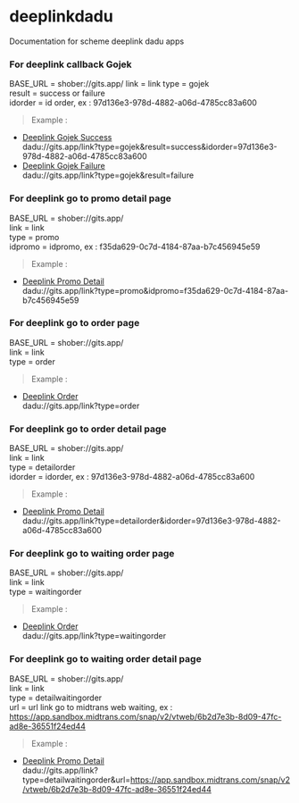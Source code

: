 # deeplinkdadu
Documentation for scheme deeplink dadu apps  

### For deeplink callback Gojek
BASE_URL = shober://gits.app/
link = link
type = gojek  
result = success or failure  
idorder = id order, ex : 97d136e3-978d-4882-a06d-4785cc83a600  

> Example :  
- [Deeplink Gojek Success](dadu://gits.app/link?type=gojek&result=success&idorder=97d136e3-978d-4882-a06d-4785cc83a600)  
dadu://gits.app/link?type=gojek&result=success&idorder=97d136e3-978d-4882-a06d-4785cc83a600  
- [Deeplink Gojek Failure](dadu://gits.app/link?type=gojek&result=failure)  
dadu://gits.app/link?type=gojek&result=failure  

### For deeplink go to promo detail page
BASE_URL = shober://gits.app/  
link = link  
type = promo  
idpromo = idpromo, ex : f35da629-0c7d-4184-87aa-b7c456945e59  

> Example :  
- [Deeplink Promo Detail](dadu://gits.app/link?type=promo&idpromo=f35da629-0c7d-4184-87aa-b7c456945e59)  
dadu://gits.app/link?type=promo&idpromo=f35da629-0c7d-4184-87aa-b7c456945e59  

### For deeplink go to order page
BASE_URL = shober://gits.app/  
link = link  
type = order  

> Example :  
- [Deeplink Order](dadu://gits.app/link?type=order)  
dadu://gits.app/link?type=order  

### For deeplink go to order detail page  
BASE_URL = shober://gits.app/  
link = link  
type = detailorder  
idorder = idorder, ex : 97d136e3-978d-4882-a06d-4785cc83a600 

> Example :  
- [Deeplink Promo Detail](dadu://gits.app/link?type=detailorder&idorder=97d136e3-978d-4882-a06d-4785cc83a600)  
dadu://gits.app/link?type=detailorder&idorder=97d136e3-978d-4882-a06d-4785cc83a600  

### For deeplink go to waiting order page
BASE_URL = shober://gits.app/  
link = link  
type = waitingorder  

> Example :  
- [Deeplink Order](dadu://gits.app/link?type=waitingorder)  
dadu://gits.app/link?type=waitingorder    

### For deeplink go to waiting order detail page  
BASE_URL = shober://gits.app/  
link = link  
type = detailwaitingorder  
url = url link go to midtrans web waiting, ex : https://app.sandbox.midtrans.com/snap/v2/vtweb/6b2d7e3b-8d09-47fc-ad8e-36551f24ed44 

> Example :  
- [Deeplink Promo Detail](dadu://gits.app/link?type=detailwaitingorder&url=https://app.sandbox.midtrans.com/snap/v2/vtweb/6b2d7e3b-8d09-47fc-ad8e-36551f24ed44)  
dadu://gits.app/link?type=detailwaitingorder&url=https://app.sandbox.midtrans.com/snap/v2/vtweb/6b2d7e3b-8d09-47fc-ad8e-36551f24ed44
